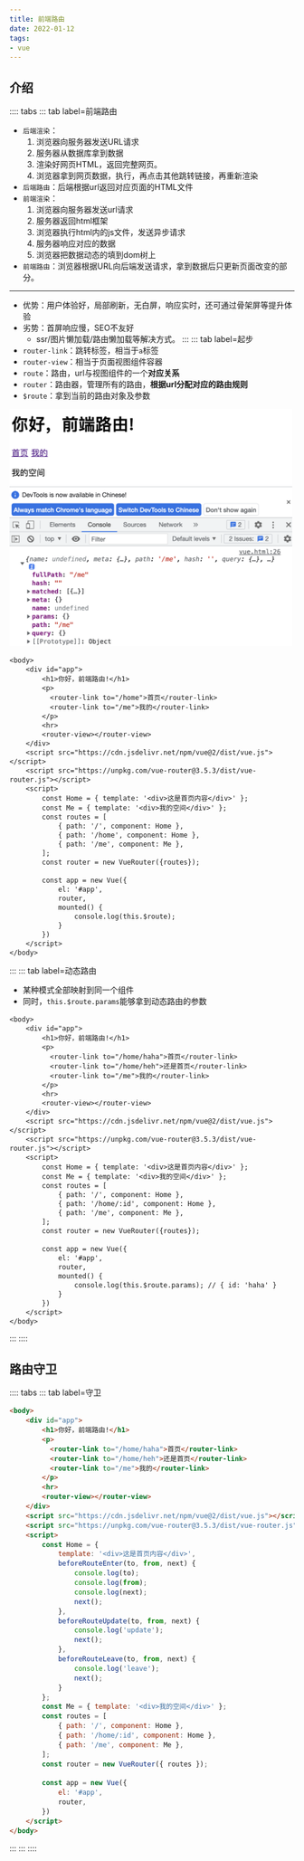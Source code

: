 ```yaml
---
title: 前端路由
date: 2022-01-12
tags:
- vue
---
```

## 介绍
:::: tabs
::: tab label=前端路由
* `后端渲染`：
    1. 浏览器向服务器发送URL请求
    2. 服务器从数据库拿到数据
    3. 渲染好网页HTML，返回完整网页。
    4. 浏览器拿到网页数据，执行，再点击其他跳转链接，再重新渲染
* `后端路由`：后端根据url返回对应页面的HTML文件
* `前端渲染`：
    1. 浏览器向服务器发送url请求
    2. 服务器返回html框架
    3. 浏览器执行html内的js文件，发送异步请求
    4. 服务器响应对应的数据
    5. 浏览器把数据动态的填到dom树上
* `前端路由`：浏览器根据URL向后端发送请求，拿到数据后只更新页面改变的部分。
---
* 优势：用户体验好，局部刷新，无白屏，响应实时，还可通过骨架屏等提升体验
* 劣势：首屏响应慢，SEO不友好
    * ssr/图片懒加载/路由懒加载等解决方式。
:::
::: tab label=起步
* `router-link`：跳转标签，相当于`a`标签
* `router-view`：相当于页面视图组件容器
* `route`：路由，url与视图组件的一个**对应关系**
* `router`：路由器，管理所有的路由，**根据url分配对应的路由规则**
* `$route`：拿到当前的路由对象及参数

<img src="./assets/router0.png" style="width:500px;">

```html{5-6,9,16-21,25,27}
<body>
    <div id="app">
        <h1>你好，前端路由!</h1>
        <p>
          <router-link to="/home">首页</router-link>
          <router-link to="/me">我的</router-link>
        </p>
        <hr>
        <router-view></router-view>
    </div>
    <script src="https://cdn.jsdelivr.net/npm/vue@2/dist/vue.js"></script>
    <script src="https://unpkg.com/vue-router@3.5.3/dist/vue-router.js"></script>
    <script>
        const Home = { template: '<div>这是首页内容</div>' };
        const Me = { template: '<div>我的空间</div>' };
        const routes = [
            { path: '/', component: Home },
            { path: '/home', component: Home },
            { path: '/me', component: Me },
        ];
        const router = new VueRouter({routes});
        
        const app = new Vue({
            el: '#app',
            router,
            mounted() {
                console.log(this.$route);
            }
        })
    </script>
</body>
```
:::
::: tab label=动态路由
* 某种模式全部映射到同一个组件
* 同时，`this.$route.params`能够拿到动态路由的参数
```html{5-6,19,28}
<body>
    <div id="app">
        <h1>你好，前端路由!</h1>
        <p>
          <router-link to="/home/haha">首页</router-link>
          <router-link to="/home/heh">还是首页</router-link>
          <router-link to="/me">我的</router-link>
        </p>
        <hr>
        <router-view></router-view>
    </div>
    <script src="https://cdn.jsdelivr.net/npm/vue@2/dist/vue.js"></script>
    <script src="https://unpkg.com/vue-router@3.5.3/dist/vue-router.js"></script>
    <script>
        const Home = { template: '<div>这是首页内容</div>' };
        const Me = { template: '<div>我的空间</div>' };
        const routes = [
            { path: '/', component: Home },
            { path: '/home/:id', component: Home },
            { path: '/me', component: Me },
        ];
        const router = new VueRouter({routes});
        
        const app = new Vue({
            el: '#app',
            router,
            mounted() {
                console.log(this.$route.params); // { id: 'haha' }
            }
        })
    </script>
</body>
```
:::
::::
## 路由守卫
:::: tabs
::: tab label=守卫
```html
<body>
    <div id="app">
        <h1>你好，前端路由!</h1>
        <p>
          <router-link to="/home/haha">首页</router-link>
          <router-link to="/home/heh">还是首页</router-link>
          <router-link to="/me">我的</router-link>
        </p>
        <hr>
        <router-view></router-view>
    </div>
    <script src="https://cdn.jsdelivr.net/npm/vue@2/dist/vue.js"></script>
    <script src="https://unpkg.com/vue-router@3.5.3/dist/vue-router.js"></script>
    <script>
        const Home = {
            template: '<div>这是首页内容</div>',
            beforeRouteEnter(to, from, next) {
                console.log(to);
                console.log(from);
                console.log(next);
                next();
            },
            beforeRouteUpdate(to, from, next) {
                console.log('update');
                next();
            },
            beforeRouteLeave(to, from, next) {
                console.log('leave');
                next();
            }
        };
        const Me = { template: '<div>我的空间</div>' };
        const routes = [
            { path: '/', component: Home },
            { path: '/home/:id', component: Home },
            { path: '/me', component: Me },
        ];
        const router = new VueRouter({ routes });
        
        const app = new Vue({
            el: '#app',
            router,
        })
    </script>
</body>
```
:::
:::
::::